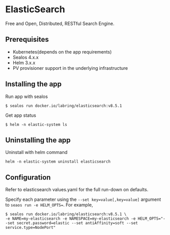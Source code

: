 # ElasticSearch

Free and Open, Distributed, RESTful Search Engine.

## Prerequisites

- Kubernetes(depends on the app requirements)
- Sealos 4.x.x
- Helm 3.x.x
- PV provisioner support in the underlying infrastructure

## Installing the app

Run app with sealos

```shell
$ sealos run docker.io/labring/elasticsearch:v8.5.1
```

Get app status

```shell
$ helm -n elastic-system ls
```

## Uninstalling the app

Uninstall with helm command

```shell
helm -n elastic-system uninstall elasticsearch
```

## Configuration

Refer to elasticsearch values.yaml for the full run-down on defaults.

Specify each parameter using the `--set key=value[,key=value]` argument to `seaos run -e HELM_OPTS=`. For example,

```shell
$ sealos run docker.io/labring/elasticsearch:v8.5.1 \
-e NAME=my-elasticsearch -e NAMESPACE=my-elasticsearch -e HELM_OPTS="--set secret.password=elastic --set antiAffinity=soft --set service.type=NodePort"
```
